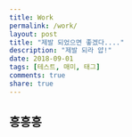 ```yaml
---
title: Work
permalink: /work/
layout: post
title: "제발 되었으면 좋겠다...."
description: "제발 되라 얍!"
date: 2018-09-01
tags: [테스트, 매미, 태그]
comments: true
share: true
---
```


## 흥흥흥
